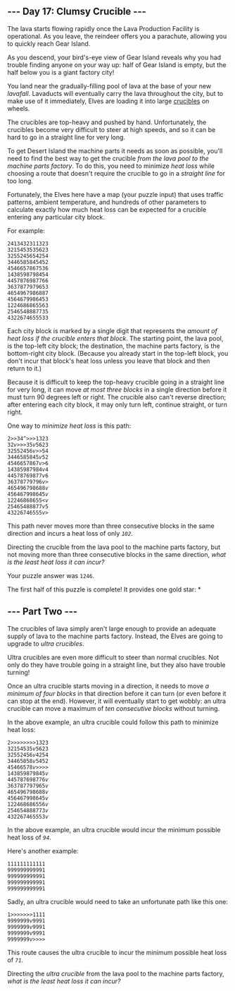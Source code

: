 
<article class="day-desc"><h2>--- Day 17: Clumsy Crucible ---</h2><p>The lava starts flowing rapidly once the Lava Production Facility is operational. As you <span title="see you soon?">leave</span>, the reindeer offers you a parachute, allowing you to quickly reach Gear Island.</p>
<p>As you descend, your bird's-eye view of Gear Island reveals why you had trouble finding anyone on your way up: half of Gear Island is empty, but the half below you is a giant factory city!</p>
<p>You land near the gradually-filling pool of lava at the base of your new <em>lavafall</em>. Lavaducts will eventually carry the lava throughout the city, but to make use of it immediately, Elves are loading it into large <a href="https://en.wikipedia.org/wiki/Crucible" target="_blank">crucibles</a> on wheels.</p>
<p>The crucibles are top-heavy and pushed by hand. Unfortunately, the crucibles become very difficult to steer at high speeds, and so it can be hard to go in a straight line for very long.</p>
<p>To get Desert Island the machine parts it needs as soon as possible, you'll need to find the best way to get the crucible <em>from the lava pool to the machine parts factory</em>. To do this, you need to minimize <em>heat loss</em> while choosing a route that doesn't require the crucible to go in a <em>straight line</em> for too long.</p>
<p>Fortunately, the Elves here have a map (your puzzle input) that uses traffic patterns, ambient temperature, and hundreds of other parameters to calculate exactly how much heat loss can be expected for a crucible entering any particular city block.</p>
<p>For example:</p>
<pre><code>2413432311323
3215453535623
3255245654254
3446585845452
4546657867536
1438598798454
4457876987766
3637877979653
4654967986887
4564679986453
1224686865563
2546548887735
4322674655533
</code></pre>
<p>Each city block is marked by a single digit that represents the <em>amount of heat loss if the crucible enters that block</em>. The starting point, the lava pool, is the top-left city block; the destination, the machine parts factory, is the bottom-right city block. (Because you already start in the top-left block, you don't incur that block's heat loss unless you leave that block and then return to it.)</p>
<p>Because it is difficult to keep the top-heavy crucible going in a straight line for very long, it can move <em>at most three blocks</em> in a single direction before it must turn 90 degrees left or right. The crucible also can't reverse direction; after entering each city block, it may only turn left, continue straight, or turn right.</p>
<p>One way to <em>minimize heat loss</em> is this path:</p>
<pre><code>2<em>&gt;</em><em>&gt;</em>34<em>^</em><em>&gt;</em><em>&gt;</em><em>&gt;</em>1323
32<em>v</em><em>&gt;</em><em>&gt;</em><em>&gt;</em>35<em>v</em>5623
32552456<em>v</em><em>&gt;</em><em>&gt;</em>54
3446585845<em>v</em>52
4546657867<em>v</em><em>&gt;</em>6
14385987984<em>v</em>4
44578769877<em>v</em>6
36378779796<em>v</em><em>&gt;</em>
465496798688<em>v</em>
456467998645<em>v</em>
12246868655<em>&lt;</em><em>v</em>
25465488877<em>v</em>5
43226746555<em>v</em><em>&gt;</em>
</code></pre>
<p>This path never moves more than three consecutive blocks in the same direction and incurs a heat loss of only <code><em>102</em></code>.</p>
<p>Directing the crucible from the lava pool to the machine parts factory, but not moving more than three consecutive blocks in the same direction, <em>what is the least heat loss it can incur?</em></p>

<p>Your puzzle answer was <code>1246</code>.</p><p class="day-success">The first half of this puzzle is complete! It provides one gold star: *</p>
<article class="day-desc"><h2 id="part2">--- Part Two ---</h2><p>The crucibles of lava simply aren't large enough to provide an adequate supply of lava to the machine parts factory. Instead, the Elves are going to upgrade to <em>ultra crucibles</em>.</p>
<p>Ultra crucibles are even more difficult to steer than normal crucibles. Not only do they have trouble going in a straight line, but they also have trouble turning!</p>
<p>Once an ultra crucible starts moving in a direction, it needs to move <em>a minimum of four blocks</em> in that direction before it can turn (or even before it can stop at the end). However, it will eventually start to get wobbly: an ultra crucible can move a maximum of <em>ten consecutive blocks</em> without turning.</p>
<p>In the above example, an ultra crucible could follow this path to minimize heat loss:</p>
<pre><code>2<em>&gt;</em><em>&gt;</em><em>&gt;</em><em>&gt;</em><em>&gt;</em><em>&gt;</em><em>&gt;</em><em>&gt;</em>1323
32154535<em>v</em>5623
32552456<em>v</em>4254
34465858<em>v</em>5452
45466578<em>v</em><em>&gt;</em><em>&gt;</em><em>&gt;</em><em>&gt;</em>
143859879845<em>v</em>
445787698776<em>v</em>
363787797965<em>v</em>
465496798688<em>v</em>
456467998645<em>v</em>
122468686556<em>v</em>
254654888773<em>v</em>
432267465553<em>v</em>
</code></pre>
<p>In the above example, an ultra crucible would incur the minimum possible heat loss of <code><em>94</em></code>.</p>
<p>Here's another example:</p>
<pre><code>111111111111
999999999991
999999999991
999999999991
999999999991
</code></pre>
<p>Sadly, an ultra crucible would need to take an unfortunate path like this one:</p>
<pre><code>1<em>&gt;</em><em>&gt;</em><em>&gt;</em><em>&gt;</em><em>&gt;</em><em>&gt;</em><em>&gt;</em>1111
9999999<em>v</em>9991
9999999<em>v</em>9991
9999999<em>v</em>9991
9999999<em>v</em><em>&gt;</em><em>&gt;</em><em>&gt;</em><em>&gt;</em>
</code></pre>
<p>This route causes the ultra crucible to incur the minimum possible heat loss of <code><em>71</em></code>.</p>
<p>Directing the <em>ultra crucible</em> from the lava pool to the machine parts factory, <em>what is the least heat loss it can incur?</em></p>
